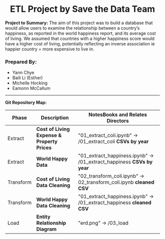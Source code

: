 **<center>ETL Project by Save the Data Team</center>**
===============
**Project to Summary:**
The aim of this project was to build a database that would allow users to examine the relationship between a country’s happiness, as reported in the world happiness report, and its average cost of living.  We assumed that countries with a higher happiness score would have a higher cost of living, potentially reflecting an inverse association ie happier country = more expensive to live in. 

### Prepared By:

* Yann Chye
* Baili Li (Esther)
* Michelle Hocking
* Eamonn McCallum
***


**Git Repository Map:**

| Phase | Description| NotesBooks and Relates Directors  |
| --------  | ------------------- | --------------------- |
| Extract | **Cost of Living Expense & Property Prices**| "01_extract_coli.ipynb" -> /01_extract_coli **CSVs by year**| 
| Extract | **World Happy Data** | "01_extract_happiness.ipynb" -> /01_extract_happiness  **CSVs by year**| 
| Transform | **Cost of Living Data Cleaning** | "02_transform_coli.ipynb" -> 02_transform_coli.ipynb **cleaned CSV**| 
| Transform | **World Happy Data Cleaning** | "01_extract_happiness.ipynb" -> /01_extract_happiness **cleaned CSV**| 
| Load | **Entity Relationship Diagram** | "erd.png" -> /03_load | 

